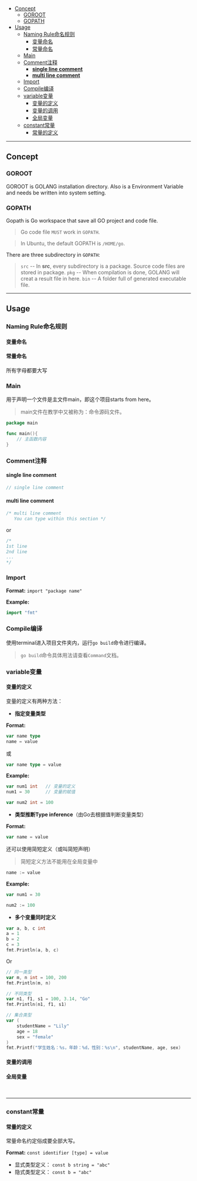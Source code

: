 
<!-- vim-markdown-toc Redcarpet -->

* [Concept](#concept)
    - [GOROOT](#goroot)
    - [GOPATH](#gopath)
* [Usage](#usage)
    - [Naming Rule命名规则](#naming-rule命名规则)
        + [变量命名](#变量命名)
        + [常量命名](#常量命名)
    - [Main](#main)
    - [Comment注释](#comment注释)
        + [**single line comment**](#single-line-comment)
        + [**multi line comment**](#multi-line-comment)
    - [Import](#import)
    - [Compile编译](#compile编译)
    - [variable变量](#variable变量)
        + [变量的定义](#变量的定义)
        + [变量的调用](#变量的调用)
        + [全局变量](#全局变量)
    - [constant常量](#constant常量)
        + [常量的定义](#常量的定义)

<!-- vim-markdown-toc -->

---

## Concept

### GOROOT

GOROOT is GOLANG installation directory. Also is a Environment Variable and needs be written into system setting.

### GOPATH

Gopath is Go workspace that save all GO project and code file.

> Go code file `MUST` work in `GOPATH`.

> In Ubuntu, the default GOPATH is `/HOME/go`.

There are three subdirectory in `GOPATH`:

> `src` -- In **src**, every subdirectory is a package. Source code files are stored in package.
> `pkg` -- When compilation is done, GOLANG will creat a result file in here.
> `bin` -- A folder full of generated executable file.

---

## Usage

### Naming Rule命名规则

#### 变量命名



#### 常量命名

所有字母都要大写

### Main

用于声明一个文件是主文件main，即这个项目starts from here。

> main文件在教学中又被称为：命令源码文件。

```Go
package main

func main(){
    // 主函数内容
}
```

### Comment注释

#### **single line comment**

```Go
// single line comment
```

#### **multi line comment**

```Go
/* multi line comment
   You can type within this section */
```

or

```Go
/*
1st line
2nd line
...
*/
```

### Import

**Format:** `import "package name"`

**Example:**

```Go
import "fmt"
```

### Compile编译

使用terminal进入项目文件夹内，运行`go build`命令进行编译。

> `go build`命令具体用法请查看`Command`文档。

### variable变量

#### 变量的定义

变量的定义有两种方法：

* **指定变量类型**

**Format:** 

```Go
var name type
name = value
```

或

```Go
var name type = value
```

**Example:**

```Go
var num1 int   // 变量的定义
num1 = 30      // 变量的赋值

var num2 int = 100
```

* **类型推断Type inference**（由Go去根据值判断变量类型）
 
**Format:** 

```Go
var name = value
```

还可以使用简短定义（或叫简短声明）

> 简短定义方法不能用在全局变量中

```Go
name := value
```

**Example:**

```Go
var num1 = 30

num2 := 100
```

* **多个变量同时定义**

```Go
var a, b, c int
a = 1
b = 2
c = 3
fmt.Println(a, b, c)
```

Or

```Go
// 同一类型
var m, n int = 100, 200
fmt.Println(m, n)

// 不同类型
var n1, f1, s1 = 100, 3.14, "Go"
fmt.Println(n1, f1, s1)

// 集合类型
var (
    studentName = "Lily"
    age = 18
    sex = "female"
)
fmt.Printf("学生姓名：%s，年龄：%d，性别：%s\n", studentName, age, sex)
```

#### 变量的调用



#### 全局变量

<br>

---

### constant常量

#### 常量的定义

常量命名约定俗成要全部大写。

**Format:** `const identifier [type] = value`

* 显式类型定义： `const b string = "abc"`
* 隐式类型定义： `const b = "abc"`
